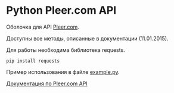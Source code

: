 Python Pleer.com API
=============

Оболочка для API [Pleer.com](http://pleer.com).

Доступны все методы, описанные в документации (11.01.2015).

Для работы необходима библиотека requests.

	pip install requests

Пример использования в файле [example.py](https://github.com/amureki/pleercom-py/blob/master/example.py).

[Документация по Pleer.com API](http://pleer.com/ru/api)
